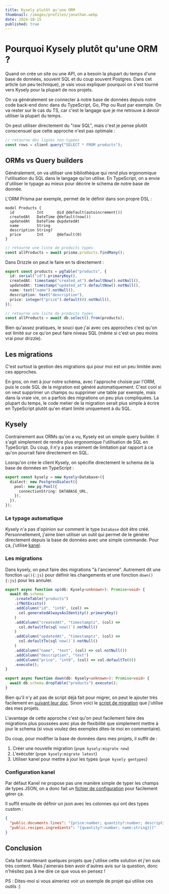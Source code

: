 ```yaml
---
title: Kysely plutôt qu'une ORM
thumbnail: /images/profiles/jonathan.webp
date: 2024-10-15
published: true
---
```

# Pourquoi Kysely plutôt qu'une ORM ?

Quand on crée un site ou une API, on a besoin la plupart du temps d'une base de données, souvent SQL et du coup souvent Postgres. Dans cet article (un peu technique), je vais vous expliquer pourquoi on s'est tourné vers Kysely pour la plupart de nos projets.

On va généralement se connecter à notre base de données depuis notre code back-end donc dans du TypeScript, Go, Php ou Rust par exemple. On va rester sur le cas du TS, car c'est le langage que je me retrouve à devoir utiliser la plupart du temps.

On peut utiliser directement du "raw SQL", mais c'est je pense plutôt conscensuel que cette approche n'est pas optimale :

```ts
// retourne des lignes non-typées
const rows = client.query("SELECT * FROM products");
```

## ORMs vs Query builders

Généralement, on va utiliser une bibliothèque qui rend plus ergonomique l'utilisation du SQL dans le langage qu'on utilise. En TypeScript, on a envie d'utiliser le typage au mieux pour décrire le schema de notre base de donnée.

L'ORM Prisma par exemple, permet de le définir dans son propre DSL :

```prisma
model Products {
  id          Int      @id @default(autoincrement())
  createdAt   DateTime @default(now())
  updatedAt   DateTime @updatedAt
  name        String
  description String?
  price       Int      @default(0)
}
```

```ts
// retourne une liste de produits typés
const allProducts = await prisma.products.findMany();
```

Dans Drizzle on peut le faire en ts directement :

```ts
export const products = pgTable("products", {
  id: serial("id").primaryKey(),
  createdAt: timestamp("created_at").defaultNow().notNull(),
  updatedAt: timestamp("updated_at").defaultNow().notNull(),
  name: text("name").notNull(),
  description: text("description"),
  price: integer("price").default(0).notNull(),
});

// retourne une lsite de produits typés
const allProducts = await db.select().from(products);
```

Bien qu'assez pratiques, le souci que j'ai avec ces approches c'est qu'on est limité sur ce qu'on peut faire niveau SQL (même si c'est un peu moins vrai pour drizzle).

## Les migrations

C'est surtout la gestion des migrations qui pour moi est un peu limitée avec ces approches.

En gros, on met à jour notre schéma, avec l'approche choisie par l'ORM, puis le code SQL de la migration est généré automatiquement. C'est cool si on veut supprimer un champs ou supprimer une table par exemple, mais dans la vraie vie, on a parfois des migrations un peu plus compliquées. La plupart du temps, le code metier de la migration serait plus simple à écrire en TypeScript plutôt qu'en étant limité uniquement à du SQL.

## Kysely

Contrairement aux ORMs qu'on a vu, Kysely est un simple query builder. Il s'agit simplement de rendre plus ergonomique l'utilisation de SQL en TypeScript. Du coup, il n'y a pas vraiment de limitation par rapport à ce qu'on pourrait faire directement en SQL.

Losrqu'on crée le client Kysely, on spécifie directement le schema de la base de données en TypeScript :

```ts
export const kysely = new Kysely<Database>({
  dialect: new PostgresDialect({
    pool: new pg.Pool({
      connectionString: DATABASE_URL,
    }),
  }),
});
```

### Le typage automatique

Kysely n'a pas d'opinion sur comment le type `Database` doit être créé. Personnellement, j'aime bien utiliser un outil qui permet de le générer directement depuis la base de données avec une simple commande. Pour ça, j'utilise [kanel](https://kristiandupont.github.io/kanel/getting-started.html).

### Les migrations

Dans kysely, on peut faire des migrations "à l'ancienne". Autrement dit une fonction `up(){:js}` pour définir les changements et une fonction `down(){:js}` pour les annuler.

```ts
export async function up(db: Kysely<unknown>): Promise<void> {
  await db.schema
    .createTable("products")
    .ifNotExists()
    .addColumn("id", "int8", (col) =>
      col.generatedAlwaysAsIdentity().primaryKey()
    )
    .addColumn("createdAt", "timestamptz", (col) =>
      col.defaultTo(sql`now()`).notNull()
    )
    .addColumn("updatedAt", "timestamptz", (col) =>
      col.defaultTo(sql`now()`).notNull()
    )
    .addColumn("name", "text", (col) => col.notNull())
    .addColumn("description", "text")
    .addColumn("price", "int8", (col) => col.defaultTo(0))
    .execute();
}

export async function down(db: Kysely<unknown>): Promise<void> {
  await db.schema.dropTable("products").execute();
}
```

Bien qu'il n'y ait pas de script déjà fait pour migrer, on peut le ajouter très facilement en [suivant leur doc](https://kysely.dev/docs/migrations). Sinon voici le [script de migration](https://gist.github.com/jeremt/061aaa34cca5b58a92f7fef2e640ac23) que j'utilise des mes projets.

L'avantage de cette approche c'est qu'on peut facilement faire des migrations plus poussées avec plus de flexibilité que simplement mettre à jour le schema (si vous voulez des exemples dites-le moi en commentaire).

Du coup, pour modifier la base de données dans mes projets, il suffit de :

1. Créer une nouvelle migration (`pnpm kysely:migrate new`)
2. L'exécuter (`pnpm kysely:migrate latest`)
3. Utiliser kanel pour mettre à jour les types (`pnpm kysely gentypes`)

### Configuration kanel

Par défaut Kanel ne propose pas une manière simple de typer les champs de types JSON, on a donc fait un [fichier de configuration](https://gist.github.com/jeremt/0be1c41cd92cea50c8dc322cb4e46c53) pour facilement gérer ça.

Il suffit ensuite de définir un json avec les colonnes qui ont des types custom :

```json
{
  "public.documents.lines": "{price:number; quantity?:number; description:string}[]",
  "public.recipes.ingredients": "{quantity?:number; name:string}[]"
}
```

## Conclusion

Cela fait maintenant quelques projets que j'utilise cette solution et j'en suis très content. Mais j'aimerais bien avoir d'autres avis sur la question, donc n'hésitez pas à me dire ce que vous en pensez !

PS : Dites-moi si vous aimeriez voir un exemple de projet qui utilise ces outils :)
